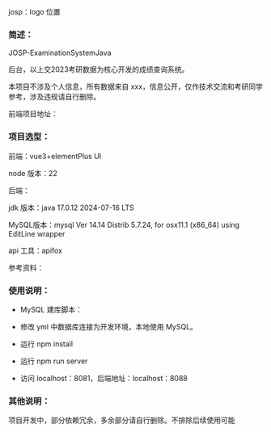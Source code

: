 

<!--
 * @Author: junw wo1261931780@gmail.com
 * @Date: 2024-11-16 16:14:23
 * @LastEditors: junw wo1261931780@gmail.com
 * @LastEditTime: 2024-11-16 19:32:44
 * @FilePath: /JOSP-BillDesktopJava/Users/liujiajun/Documents/GitHub/JOSP-ExaminationSystemJava/README.md
 * @Description: 111
 *
 * Copyright (c) 2024 by ${git_name_email}, All Rights Reserved.
-->

josp：logo 位置





### 简述：


JOSP-ExaminationSystemJava

后台，以上交2023考研数据为核心开发的成绩查询系统。

本项目不涉及个人信息，所有数据来自 xxx，信息公开，仅作技术交流和考研同学参考，涉及违规请自行删除。

前端项目地址：


### 项目选型：
前端：vue3+elementPlus UI

node 版本：22

后端：

jdk 版本：java 17.0.12 2024-07-16 LTS

MySQL版本：mysql  Ver 14.14 Distrib 5.7.24, for osx11.1 (x86_64) using  EditLine wrapper

api 工具：apifox

参考资料：








### 使用说明：


- MySQL 建库脚本：

- 修改 yml 中数据库连接为开发环境，本地使用 MySQL。

- 运行 npm install
- 运行 npm run server
- 访问 localhost：8081，后端地址：localhost：8088


### 其他说明：


项目开发中，部分依赖冗余，多余部分请自行删除。不排除后续使用可能

